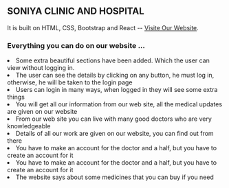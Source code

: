 ## SONIYA CLINIC AND HOSPITAL

It is built on HTML, CSS, Bootstrap and React -- [Visite Our Website](https://soniya-clinic.web.app/).

### Everything you can do on our website ...

<li> Some extra beautiful sections have been added. Which the user can view without logging in. </li>
<li> The user can see the details by clicking on any button, he must log  in, otherwise, he will be taken to the login page </li>
<li> Users can login in many ways, when logged in they will see some extra things </li>
<li> You will get all our information from our web site, all the medical updates are given on our website </li>
<li> From our web site you can live with many good doctors who are very knowledgeable </li>
<li> Details of all our work are given on our website, you can find out from there</li>
<li> You have to make an account for the doctor and a half, but you have to create an account for it </li>
<li> You have to make an account for the doctor and a half, but you have to create an account for it </li>
<li> The website says about some medicines that you can buy if you need </li>


